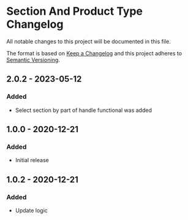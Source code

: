 # Section And Product Type Changelog

All notable changes to this project will be documented in this file.

The format is based on [Keep a Changelog](http://keepachangelog.com/) and this project adheres to [Semantic Versioning](http://semver.org/).

## 2.0.2 - 2023-05-12
### Added
- Select section by part of handle functional was added
## 1.0.0 - 2020-12-21
### Added
- Initial release
## 1.0.2 - 2020-12-21
### Added
- Update logic
